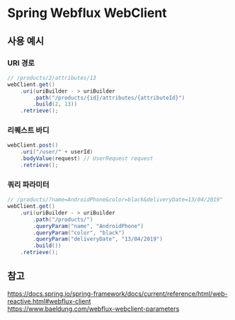 # Spring Webflux WebClient

## 사용 예시
### URI 경로
```java
// /products/2/attributes/13
webClient.get()
    .uri(uriBuilder - > uriBuilder
        .path("/products/{id}/attributes/{attributeId}")
        .build(2, 13))
    .retrieve();
```

### 리퀘스트 바디
```java
webClient.post()
    .uri("/user/" + userId)
    .bodyValue(request) // UserRequest request
    .retrieve();
```

### 쿼리 파라미터
```java
// /products/?name=AndroidPhone&color=black&deliveryDate=13/04/2019"
webClient.get()
    .uri(uriBuilder - > uriBuilder
        .path("/products/")
        .queryParam("name", "AndroidPhone")
        .queryParam("color", "black")
        .queryParam("deliveryDate", "13/04/2019")
        .build())
    .retrieve();
```

## 참고
https://docs.spring.io/spring-framework/docs/current/reference/html/web-reactive.html#webflux-client  
https://www.baeldung.com/webflux-webclient-parameters  